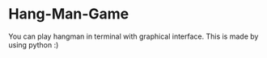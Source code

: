 # Hang-Man-Game
You can play hangman in terminal with graphical interface. This is made by using python :)
